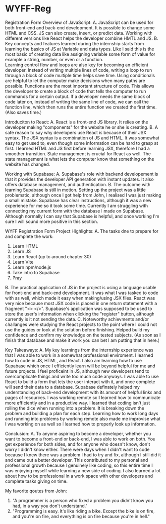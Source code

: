 # WYFF-Reg
Registration Form
Overview of JavaScript:
A. JavaScript can be used for both front-end and back-end development. It is possible to change some HTML and CSS. 
    JS can also create, insert, or predict data. Working with different versions like React helps the developer 
    combine HMTL and JS.
B. Key concepts and features learned during the internship starts from learning the basics of JS at Variable and data types. 
    Like I said this is the most basic of creating data like assigning variable some form of value for example a string, number, or even
    or a function.   
    Learning control flow and loops are also key for becoming an efficient developer. Instead of writing multiple lines of code,
    writing a loop to run through a block of code multiple time helps save time. Using conditionals are helpful to let the 
    computer make decisions when many paths are possible.
    Functions are the most important structure of code. This allows the developer to create a block of code that tells the
    computer to run commands for a certain output. If a developer needs the same block of code later on, instead of writing 
    the same line of code, we can call the function line, which then runs the entire function we created the first time.
    (Also saves time.)

    
Introduciton to React:
A. React is a front-end JS library. It relies on the developer making "components" for the website he or she is creating. 
B. A safe reason to say why developers use React is because of their JSX syntax. The JSX syntax is a combination of JS 
    and HTML. It was somewhat easy to get used to, even though some information can be hard to grasp at first. I learned 
    HTML and JS first before learning JSX, therefore I had a smoother transition.
    State management is crucial for React as well. The state management is what lets the computer know that something on
    the website has changed. 

    
Working with Supabase:
A. Supabase's role with backend developement is that it provides the developer API generation with instant updates. It also 
    offers database management, and authentication. 
B. The outcome with learning Supabase is still in motion. Setting up the project was a little problematic, although once I 
    got help from John, I realised I was just making a small mistake. Supabase has clear instructions, although it was a new
    experience for me so it took some time.
    Currently I am struggling with connecting my current form with the database I made on Supabase. Although normally I can 
    say that Supabase is helpful, and once working I'm sure I will sound more positive in this section.


WYFF Registration Form Project Highlights:
A. The tasks dne to prepare for and complete the work:
  1. Learn HTML
  2. Learn JS
  3. Learn React (up to around chapter 30)
  4. Learn Vite
  5. Learn npm/node.js
  6. Take intro to Supabase
  7. Pray

B. The practical application of JS in the project is using a language usable for front-end and back-end development. It was 
    what I was tasked to code with as well, which made it easy when making/using JSX files. React was very nice because most 
    JSX code is placed in one return statement with a fragment "<> </>". Supabase's application was supposed to be used
    to store the user's information when clicking the "register" button, although currently is it not sending the data.
C. Noteworthy achievments and/or challanges were studying the React projects to the point where I could not use the guides
    or look at the solution before finishing. Helped build my confidence and confirm my knowledge on the tested subjects.
    (As soon as I finish that database and make it work you can bet I am putting that in here.)


Key Takeaways:
A. My key learnings from the internship experience was that I was able to work in a somewhat professional enviroment. I
    learned how to code in JS, HTML, and React. I also am learning how to use Supabase which once I efficiently learn
    will be beyond helpful for me and future projects. I feel proficeint in JS, although new developers tend to
    overcomplicate things and write too much code anyways.
    I was able to use React to build a form that lets the user interact with it, and once complete will send their data 
    to a database. Supabase definately helped my understanding of back-end development with its amount of helpful links
    and pages of resources.
    I was working remote so I learned how to communicate more efficiently and in a productive way. I learned that
    coding isn't just rolling the dice when running into a problem. It is breaking down the problem and building a
    plan for each step. Learning how to work long days and running into problems by working remote also made me 
    improvise what I was working on as well so I learned how to properly look up information.


Conclusion: 
A. To anyone aspiring to become a developer, whether you want to become a front-end or back-end, I was able to work on both.
    You get experience for both sides, and for anyone who doesn't know, don't worry I didn't know either. There were days 
    when I didn't want to code because I knew there was a problem I had to try and fix, although I still did it and came out
    a better developer. This contributed to my personal and professional growth because I genuinely like coding, so this 
    entire time I was enjoying myself while learning a new side of coding. I also learned a lot about how to be professional 
    in a work space with other developers and complete tasks giving on time.

My favorite qoutes from John:
  1. "A programmer is a person who fixed a problem you didn't know you had, in a way you don't understand."
  2. "Programming is easy. It's like riding a bike. Except the bike is on fire, and you're on fire, and everything is on
    fire because you're in hell."


